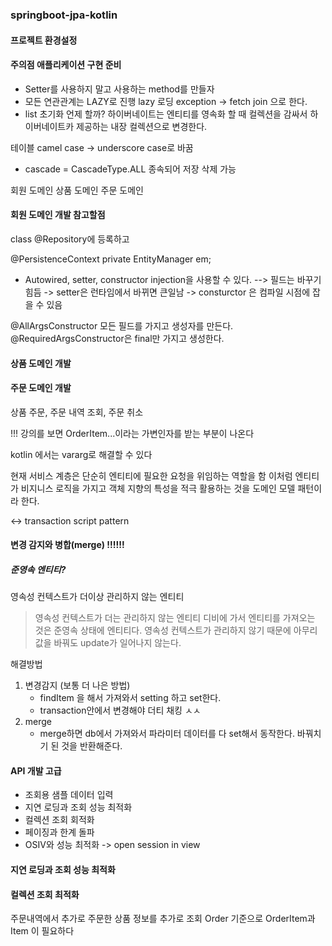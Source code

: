 ### springboot-jpa-kotlin

#### 프로젝트 환경설정


#### 주의점 애플리케이션 구현 준비
- Setter를 사용하지 말고 사용하는 method를 만들자
- 모든 연관관계는 LAZY로 진행 
    lazy 로딩 exception -> fetch join 으로 한다.
- list 초기화 언제 할까? 하이버네이트는 엔티티를 영속화 할 때 컬렉션을 감싸서 하이버네이트카
제공하는 내장 컬렉션으로 변경한다.

테이블 camel case -> underscore case로 바꿈

- cascade = CascadeType.ALL 종속되어 저장 삭제 가능


회원 도메인
상품 도메인
주문 도메인

#### 회원 도메인 개발 참고할점
class @Repository에 등록하고

@PersistenceContext
private EntityManager em;

- Autowired, setter, constructor injection을 사용할 수 있다.
 --> 필드는 바꾸기 힘듬
  -> setter은 런타임에서 바뀌면 큰일남
  -> consturctor 은 컴파일 시점에 잡을 수 있음
  

@AllArgsConstructor 모든 필드를 가지고 생성자를 만든다.
@RequiredArgsConstructor은 final만 가지고 생성한다.


#### 상품 도메인 개발

#### 주문 도메인 개발
상품 주문, 주문 내역 조회, 주문 취소


!!! 
강의를 보면 OrderItem...이라는 가변인자를 받는 부분이 나온다

kotlin 에서는 vararg로 해결할 수 있다


현재 서비스 계층은 단순히 엔티티에 필요한 요청을 위임하는 역할을 함
이처럼 엔티티가 비지니스 로직을 가지고 객체 지향의 특성을 적극 활용하는 것을
도메인 모델 패턴이라 한다.

<-> transaction script pattern


#### 변경 감지와 병합(merge) !!!!!! 

##### 준영속 엔티티?
영속성 컨텍스트가 더이상 관리하지 않는 엔티티

> 영속성 컨텍스트가 더는 관리하지 않는 엔티티
> 디비에 가서 엔티티를 가져오는 것은 준영속 상태에 엔티티다.
> 영속성 컨텍스트가 관리하지 않기 때문에 아무리 값을 바꿔도 update가 일어나지 않는다.

해결방법
1. 변경감지 (보통 더 나은 방법)
    - findItem 을 해서 가져와서 setting 하고 set한다.
    - transaction안에서 변경해야 더티 채킹 ㅅㅅ
2. merge
    - merge하면 db에서 가져와서 파라미터 데이터를 다 set해서 동작한다.
    바꿔치기 된 것을 반환해준다.
      

#### API 개발 고급
- 조회용 샘플 데이터 입력
- 지연 로딩과 조회 성능 최적화
- 컬렉션 조회 회적화
- 페이징과 한계 돌파
- OSIV와 성능 최적화 -> open session in view 

#### 지연 로딩과 조회 성능 최적화


#### 컬렉션 조회 최적화
주문내역에서 추가로 주문한 상품 정보를 추가로 조회
Order 기준으로 OrderItem과 Item 이 필요하다
